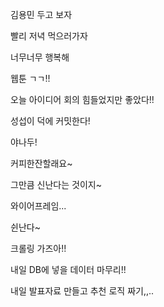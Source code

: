 김용민 두고 보자

빨리 저녁 먹으러가자

너무너무 행복해

웹툰 ㄱㄱ!!

오늘 아이디어 회의 힘들었지만 좋았다!!

성섭이 덕에 커밋한다!

야나두!

커피한잔할래요~

그만큼 신난다는 것이지~

와이어프레임...

쉰난다~

크롤링 가즈아!!

내일 DB에 넣을 데이터 마무리!!

내일 발표자료 만들고 추천 로직 짜기,,..